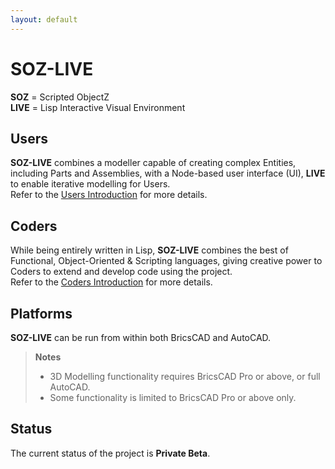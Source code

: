 ```yaml
---
layout: default
---
```


# SOZ-LIVE

**SOZ** = Scripted ObjectZ  
**LIVE** = Lisp Interactive Visual Environment  

## Users

**SOZ-LIVE** combines a modeller capable of creating complex Entities, including Parts and Assemblies, with a Node-based user interface (UI), **LIVE** to enable iterative modelling for Users.  
Refer to the [Users Introduction](/docs/users/intro.html) for more details.


## Coders

While being entirely written in Lisp, **SOZ-LIVE** combines the best of Functional, Object-Oriented & Scripting languages, giving creative power to Coders to extend and develop code using the project.  
Refer to the [Coders Introduction](/docs/coders/intro.html) for more details.


## Platforms

**SOZ-LIVE** can be run from within both BricsCAD and AutoCAD.

> **Notes**
> - 3D Modelling functionality requires BricsCAD Pro or above, or full AutoCAD.
> - Some functionality is limited to BricsCAD Pro or above only.


## Status

The current status of the project is **Private Beta**.  

